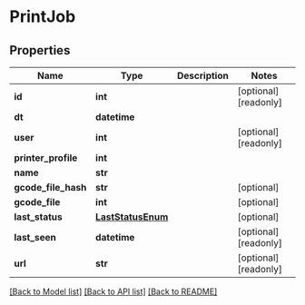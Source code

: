 # PrintJob

## Properties
Name | Type | Description | Notes
------------ | ------------- | ------------- | -------------
**id** | **int** |  | [optional] [readonly] 
**dt** | **datetime** |  | 
**user** | **int** |  | [optional] [readonly] 
**printer_profile** | **int** |  | 
**name** | **str** |  | 
**gcode_file_hash** | **str** |  | [optional] 
**gcode_file** | **int** |  | [optional] 
**last_status** | [**LastStatusEnum**](LastStatusEnum.md) |  | [optional] 
**last_seen** | **datetime** |  | [optional] [readonly] 
**url** | **str** |  | [optional] [readonly] 

[[Back to Model list]](../README.md#documentation-for-models) [[Back to API list]](../README.md#documentation-for-api-endpoints) [[Back to README]](../README.md)


